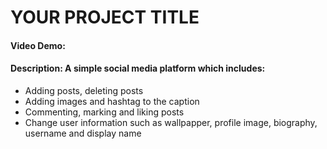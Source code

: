 # YOUR PROJECT TITLE
#### Video Demo:  [<URL HERE>](https://zadnap6.pythonanywhere.com/)
#### Description: A simple social media platform which includes:
- Adding posts, deleting posts
- Adding images and hashtag to the caption
- Commenting, marking and liking posts
- Change user information such as wallpapper, profile image, biography, username and display name
